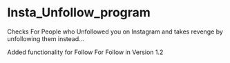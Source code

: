 # Insta_Unfollow_program
Checks For People who Unfollowed you on Instagram and takes revenge by unfollowing them instead...

Added functionality for Follow For Follow in Version 1.2
